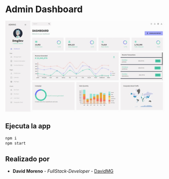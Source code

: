 # Admin Dashboard

![Captura de la app](public/react-dashboard.jpeg)

## Ejecuta la app

```
npm i
npm start
```

## Realizado por

- **David Moreno** - _FullStack-Developer_ - [DavidMG](https://github.com/DavidMorenoGuirao)
